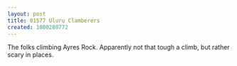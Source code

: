 ```yaml
---
layout: post
title: 01577 Uluru Clamberers
created: 1080280772
---
```

The folks climbing Ayres Rock.  Apparently not that tough a climb, but rather scary in places.
